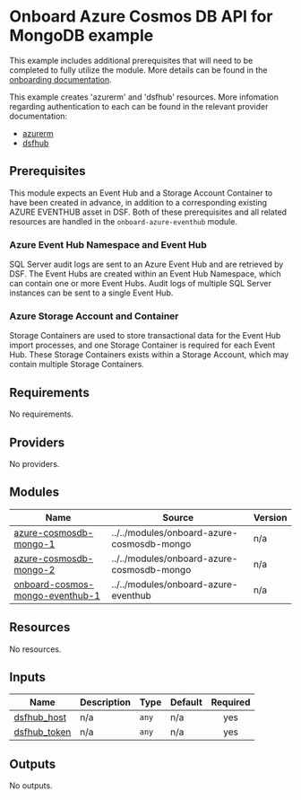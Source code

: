 # Onboard Azure Cosmos DB API for MongoDB example
This example includes additional prerequisites that will need to be completed to fully utilize the module. More details can be found in the [onboarding documentation](https://docs.imperva.com/bundle/onboarding-databases-to-sonar-reference-guide/page/Azure-Cosmos-DB-API-for-MongoDB-Onboarding-Steps_48367240.html).

This example creates 'azurerm' and 'dsfhub' resources. More infomation regarding authentication to each can be found in the relevant provider documentation:
- [azurerm](https://registry.terraform.io/providers/hashicorp/azurerm/latest/docs)
- [dsfhub](https://registry.terraform.io/providers/imperva/dsfhub/latest/docs)

## Prerequisites
This module expects an Event Hub and a Storage Account Container to have been created in advance, in addition to a corresponding existing AZURE EVENTHUB asset in DSF. Both of these prerequisites and all related resources are handled in the ``onboard-azure-eventhub`` module.

### Azure Event Hub Namespace and Event Hub
SQL Server audit logs are sent to an Azure Event Hub and are retrieved by DSF. The Event Hubs are created within an Event Hub Namespace, which can contain one or more Event Hubs. Audit logs of multiple SQL Server instances can be sent to a single Event Hub. 

### Azure Storage Account and Container
Storage Containers are used to store transactional data for the Event Hub import processes, and one Storage Container is required for each Event Hub. These Storage Containers exists within a Storage Account, which may contain multiple Storage Containers.

<!-- BEGIN_TF_DOCS -->
## Requirements

No requirements.

## Providers

No providers.

## Modules

| Name | Source | Version |
|------|--------|---------|
| <a name="module_azure-cosmosdb-mongo-1"></a> [azure-cosmosdb-mongo-1](#module\_azure-cosmosdb-mongo-1) | ../../modules/onboard-azure-cosmosdb-mongo | n/a |
| <a name="module_azure-cosmosdb-mongo-2"></a> [azure-cosmosdb-mongo-2](#module\_azure-cosmosdb-mongo-2) | ../../modules/onboard-azure-cosmosdb-mongo | n/a |
| <a name="module_onboard-cosmos-mongo-eventhub-1"></a> [onboard-cosmos-mongo-eventhub-1](#module\_onboard-cosmos-mongo-eventhub-1) | ../../modules/onboard-azure-eventhub | n/a |

## Resources

No resources.

## Inputs

| Name | Description | Type | Default | Required |
|------|-------------|------|---------|:--------:|
| <a name="input_dsfhub_host"></a> [dsfhub\_host](#input\_dsfhub\_host) | n/a | `any` | n/a | yes |
| <a name="input_dsfhub_token"></a> [dsfhub\_token](#input\_dsfhub\_token) | n/a | `any` | n/a | yes |

## Outputs

No outputs.
<!-- END_TF_DOCS -->